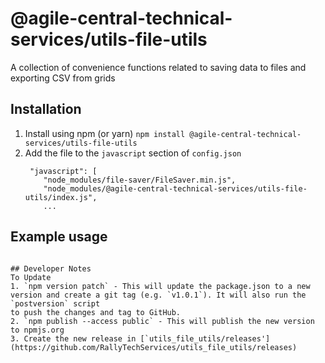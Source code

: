 # @agile-central-technical-services/utils-file-utils

A collection of convenience functions related to saving data to files and exporting CSV from grids


## Installation
1. Install using npm (or yarn) `npm install @agile-central-technical-services/utils-file-utils`
2. Add the file to the `javascript` section of `config.json`
    ```
     "javascript": [
        "node_modules/file-saver/FileSaver.min.js",
        "node_modules/@agile-central-technical-services/utils-file-utils/index.js",
        ...
    ```
## Example usage

```

## Developer Notes
To Update
1. `npm version patch` - This will update the package.json to a new version and create a git tag (e.g. `v1.0.1`). It will also run the `postversion` script
to push the changes and tag to GitHub.
2. `npm publish --access public` - This will publish the new version to npmjs.org
3. Create the new release in [`utils_file_utils/releases'](https://github.com/RallyTechServices/utils_file_utils/releases)

